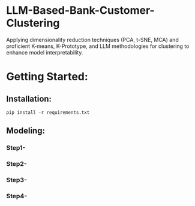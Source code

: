 # LLM-Based-Bank-Customer-Clustering
Applying dimensionality reduction techniques (PCA, t-SNE, MCA) and proficient K-means, K-Prototype, and LLM methodologies for clustering to enhance model interpretability.
# Getting Started:
## Installation:

```pip install -r requirements.txt```

## Modeling:
### Step1- 
### Step2- 
### Step3- 
### Step4-

